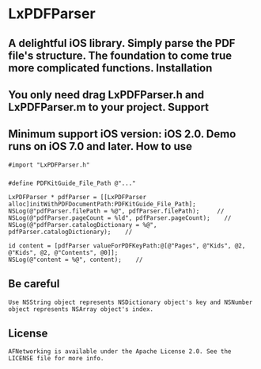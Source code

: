 # LxPDFParser
A delightful iOS library. Simply parse the PDF file's structure. The foundation to come true more complicated functions.
Installation
------------
You only need drag LxPDFParser.h and LxPDFParser.m to your project.
Support
------------
Minimum support iOS version: iOS 2.0. Demo runs on iOS 7.0 and later.
How to use
-----------
    #import "LxPDFParser.h"
###
    #define PDFKitGuide_File_Path @"..."

    LxPDFParser * pdfParser = [[LxPDFParser alloc]initWithPDFDocumentPath:PDFKitGuide_File_Path];
    NSLog(@"pdfParser.filePath = %@", pdfParser.filePath);     //
    NSLog(@"pdfParser.pageCount = %ld", pdfParser.pageCount);    //
    NSLog(@"pdfParser.catalogDictionary = %@", pdfParser.catalogDictionary);    //
    
    id content = [pdfParser valueForPDFKeyPath:@[@"Pages", @"Kids", @2, @"Kids", @2, @"Contents", @0]];
    NSLog(@"content = %@", content);    //
Be careful            
-----------
    Use NSString object represents NSDictionary object's key and NSNumber object represents NSArray object's index.
License
-----------
    AFNetworking is available under the Apache License 2.0. See the LICENSE file for more info.
